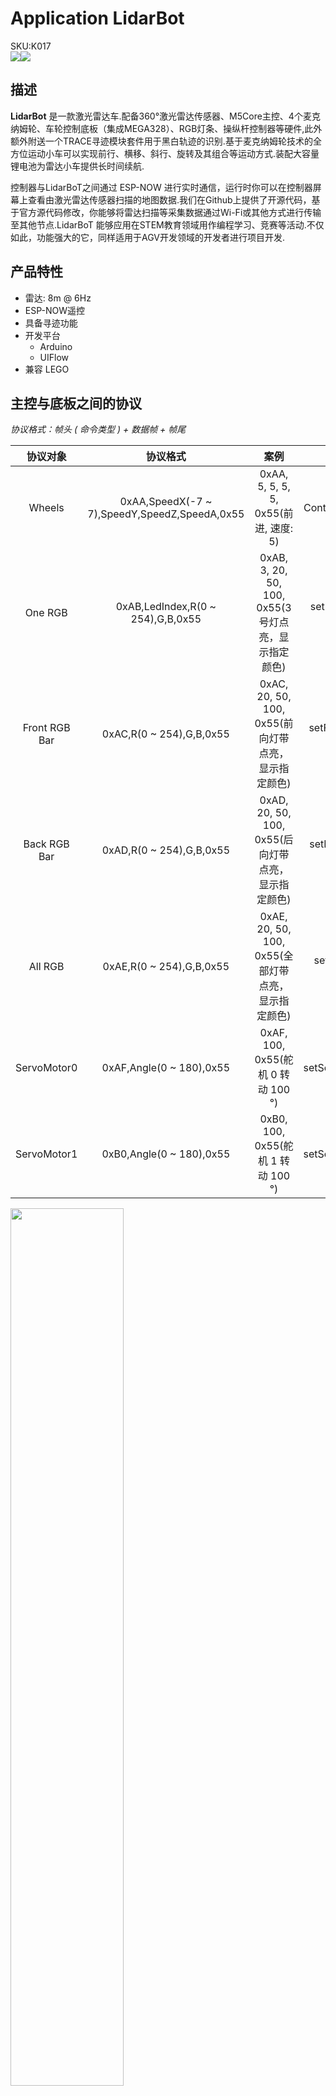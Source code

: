 # Application LidarBot

<div class="badge badge-pill badge-primary product_sku_tag">SKU:K017</div>

<div class="product_pic"><img src="assets/img/product_pics/app/lidarbot_01.webp"><img src="assets/img/product_pics/app/lidarbot_03.webp"></div>

## 描述

**LidarBot** 是一款激光雷达车.配备360°激光雷达传感器、M5Core主控、4个麦克纳姆轮、车轮控制底板（集成MEGA328）、RGB灯条、操纵杆控制器等硬件,此外额外附送一个TRACE寻迹模块套件用于黑白轨迹的识别.基于麦克纳姆轮技术的全方位运动小车可以实现前行、横移、斜行、旋转及其组合等运动方式.装配大容量锂电池为雷达小车提供长时间续航.

控制器与LidarBoT之间通过 ESP-NOW 进行实时通信，运行时你可以在控制器屏幕上查看由激光雷达传感器扫描的地图数据.我们在Github上提供了开源代码，基于官方源代码修改，你能够将雷达扫描等采集数据通过Wi-Fi或其他方式进行传输至其他节点.LidarBoT 能够应用在STEM教育领域用作编程学习、竞赛等活动.不仅如此，功能强大的它，同样适用于AGV开发领域的开发者进行项目开发.

## 产品特性

- 雷达: 8m @ 6Hz
- ESP-NOW遥控
- 具备寻迹功能
- 开发平台
   + Arduino
   + UIFlow
- 兼容 LEGO

## 主控与底板之间的协议

*协议格式：帧头 ( 命令类型 ) + 数据帧 + 帧尾*

|协议对象| 协议格式         | 案例 |       调用函数               |
|:-------------:|:------------------------------------: |:---:|:---:|
|Wheels| 0xAA,SpeedX(-7 ~ 7),SpeedY,SpeedZ,SpeedA,0x55 |0xAA, 5, 5, 5, 5, 0x55(前进, 速度: 5)|ControlWheel(5, 5, 5)|
| One RGB| 0xAB,LedIndex,R(0 ~ 254),G,B,0x55| 0xAB, 3, 20, 50, 100, 0x55(3号灯点亮，显示指定颜色)|setLedColor(3, 20, 50, 100)|
| Front RGB Bar| 0xAC,R(0 ~ 254),G,B,0x55|0xAC, 20, 50, 100, 0x55(前向灯带点亮，显示指定颜色)|setFrontLedBar(20, 50, 100)|
| Back RGB Bar| 0xAD,R(0 ~ 254),G,B,0x55|0xAD, 20, 50, 100, 0x55(后向灯带点亮，显示指定颜色)|setBackLedBar(20, 50, 100)|
| All RGB| 0xAE,R(0 ~ 254),G,B,0x55|0xAE, 20, 50, 100, 0x55(全部灯带点亮，显示指定颜色)|setLedAll(20, 50, 100)|
| ServoMotor0 | 0xAF,Angle(0 ~ 180),0x55|0xAF, 100, 0x55(舵机 0 转动 100 °)|setServo0Angle(100)|
| ServoMotor1 | 0xB0,Angle(0 ~ 180),0x55|0xB0, 100, 0x55(舵机 1 转动 100 °)|setServo1Angle(100)|

<img src="assets/img/product_pics/app/lidarbot_04.webp" width=60% height=60%>

## 参数

- 通信参数
    - M5Core(车体主控) <-> 激光雷达 (<mark>U1RXD(GPIO16)</mark> <-> 激光雷达)
    串口配置参数: "230400bps, 8, n, 1"(8 位数据, 无奇偶校验, 1 位停止位)
    - M5Core(车体主控) <-> 控制底板 (<mark>U2TXD(GPIO17)</mark> <-> 控制底板)
    串口配置参数: "115200bps, 8, n, 1"(8 位数据, 无奇偶校验, 1 位停止位)
- 接口
    - 舵机 0 <-> A0(MEGA328)
    - 舵机 1 <-> A1(MEGA328)
    - NeoPixelRGB <-> 11(MEGA328)

<img src="assets/img/product_pics/app/lidarbot_05.webp" width="300" height="300">

## 产品比对

以下图片是 M5BOT 与 LidarBot 之间的比对表格。

<img src="assets/img/product_pics/app/CarComparison_zh_CN.webp">

## 包含

- 1x LidarBot
- 1x 远程控制手柄
- 1x 寻迹模块套件
- 2x 电池(1300mAh @ 11.1V)
- 1x 电池充电器
- 1x Type-C USB

<img src="assets/img/product_pics/app/lidarbot_02.webp" width="300" height="300">

## 应用

- 室内导航
- 自主走迷宫
- 路径规划
- 自动驾驶

## 规格参数

<table>
   <tr style="font-weight:bold">
      <td>规格</td>
      <td>参数</td>
   </tr>
   <tr>
      <td>净重</td>
      <td>1980g</td>
   </tr>
   <tr>
      <td>毛重</td>
      <td>2140g</td>
   </tr>
   <tr>
      <td>产品尺寸</td>
      <td>142*117*120mm</td>
   </tr>
   <tr>
      <td>包装尺寸</td>
      <td>208*208*167mm</td>
   </tr>
 </table>

## EasyLoader

<img src="https://m5stack.oss-cn-shenzhen.aliyuncs.com/image/EasyLoader_logo.webp" width="100px" style="margin-top:20px">

<a href="https://m5stack.oss-cn-shenzhen.aliyuncs.com/EasyLoader/Application/LidarBOT/LidarBot_CarMain/EasyLoader_LidarBot_CarMain.exe"><button type="button" class="btn btn-primary">点击下载EasyLoader/底座程序</button></a>

<a href="https://m5stack.oss-cn-shenzhen.aliyuncs.com/EasyLoader/Application/LidarBOT/LidarBot_RemoteController/LidarBot_RemoteController.exe"><button type="button" class="btn btn-primary">点击下载EasyLoader/遥控程序</button></a>

>1.EasyLoader是一个简洁快速的程序烧录器，每一个产品页面里的EasyLoader都提供了一个与产品相关的案例程序.**(目前EasyLoader仅适用于Windows操作系统)**

>2.下载软件后，双击运行应用程序，将M5设备通过数据线连接至电脑,选择端口参数，点击 **"Burn"** 即可开始烧录

!>3.EasyLoader烧录前需要安装有CP210X（USB驱动程序），[点击此处查看驱动安装教程](zh_CN/related_documents/M5Burner#安装串口驱动)


## 案例程序

*以下代码仅为片段，如需获取完整代码， [请点击此处.](https://github.com/m5stack/Applications-LidarBot/tree/master/LidarBot/Example)。*

**例程目录**

├─LidarBot_CarMain_V1.1 - LidarBot主控程序

├─LidarBot_RemoteController_V1.0 - 控制器程序 V1.0

└─LidarBot_RemoteController_V1.2 - 控制器程序 V1.2(相比v1.0精度提高一倍)

#### 程序解析：

#### **1. LidarBot 主程序:**

```arduino
/* 主循环 */
void loop()
{
  espnow.BotConnectUpdate();// ESPNOW 断开重连/换设备重连
  lidarcar.MapDisplay();// 显示地图
  esp_now_send(espnow.peer_addr, lidarcar.mapdata, 180);// ESPNOW 发送地图数据
}
```

* **单个功能解析：**

   * 读取雷达数据的使用

      ```arduino
      #include "lidarcar.h"
      LidarCar lidarcar;

      lidarcar.Init();
      GetData();//得到雷达保存到数组 distance[]
      ```

   * 循迹的使用

      ```arduino
      #include "rprtrack.h"
      Rprtrack rprtrack;

      SensorStatus();// 巡线数值保存到数组 sensorValue[]
      CalTrackDev();// 处理数组 sensorValue[]，得出小车偏移情况，保存至变量OffsetLine
      ```

   * ESP_NOW的使用

      请参考此链接: https://github.com/m5stack/M5-espnow


#### **2. 遥控器主控程序：**

```arduino
/* 主循环 */
void loop()
{
  espnow.RemoteConnectUpdate();// ESPNOW断开重连/换设备重连
  keyboard.GetValue();//读取摇杆数据
  esp_now_send(espnow.peer_addr, keyboard.keyData, 3);// ESPNOW发送摇杆数据给小车主控
  MapDisplay();// 显示地图
  accessport.AnalzyCommand();// 发送地图数据给上位机
}
```

* **单个功能解析：**

   * JOYSTICK的使用

      ```arduino
      #include "keyboard.h"
      KeyBoard keyboard;

      keyboard.Init();
      GetValue();//手柄读数保存在adX, adY，并控制赋值给数组keyData[]和手柄RGB灯
      ```

   * 与上位机通信的使用

      ```arduino
      #include "accessport.h"
      AccessPort accessport;

      accessport.AnalzyCommand();// 发送地图数据给PC上位机
      ```

## 相关视频

**LidarBOT 案例**

<video class="video_size" controls>
    <source src="https://m5stack.oss-cn-shenzhen.aliyuncs.com/video/Blog/Twitch201904/LidarBot.mp4" type="video/mp4">
</video>


<script>

   var purchase_link = 'https://m5stack.com/collections/m5-application/products/lidarbot-mecanum-wheels';


   anchor_search(purchase_link);
   scrollFunc();

</script>